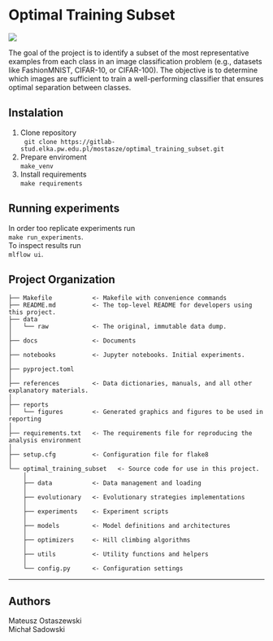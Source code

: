 # Optimal Training Subset

<a target="_blank" href="https://cookiecutter-data-science.drivendata.org/">
    <img src="https://img.shields.io/badge/CCDS-Project%20template-328F97?logo=cookiecutter" />
</a>

The goal of the project is to identify a subset of the most representative examples from each class in an image classification problem (e.g., datasets like FashionMNIST, CIFAR-10, or CIFAR-100). The objective is to determine which images are sufficient to train a well-performing classifier that ensures optimal separation between classes.

## Instalation
1. Clone repository  
    ` git clone https://gitlab-stud.elka.pw.edu.pl/mostasze/optimal_training_subset.git`
2. Prepare enviroment   
    `make_venv`
3. Install requirements   
    `make requirements`

## Running experiments
In order too replicate experiments run     
    `make run_experiments`.  
To inspect results run   
    `mlflow ui`.

## Project Organization

```
├── Makefile           <- Makefile with convenience commands
├── README.md          <- The top-level README for developers using this project.
├── data
│   └── raw            <- The original, immutable data dump.
│
├── docs               <- Documents
│
├── notebooks          <- Jupyter notebooks. Initial experiments.
│
├── pyproject.toml   
│
├── references         <- Data dictionaries, manuals, and all other explanatory materials.
│
├── reports          
│   └── figures        <- Generated graphics and figures to be used in reporting
│
├── requirements.txt   <- The requirements file for reproducing the analysis environment
│
├── setup.cfg          <- Configuration file for flake8
│
└── optimal_training_subset   <- Source code for use in this project.
    │
    ├── data           <- Data management and loading
    │
    ├── evolutionary   <- Evolutionary strategies implementations
    │
    ├── experiments    <- Experiment scripts
    │
    ├── models         <- Model definitions and architectures
    │
    ├── optimizers     <- Hill climbing algorithms
    │
    ├── utils          <- Utility functions and helpers
    │   
    └── config.py      <- Configuration settings

```

--------

## Authors
Mateusz Ostaszewski  
Michał Sadowski